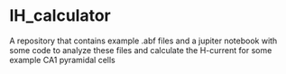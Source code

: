 # IH_calculator
A repository that contains example .abf files and a jupiter notebook with some code to analyze these files and calculate the H-current for some example CA1 pyramidal cells
